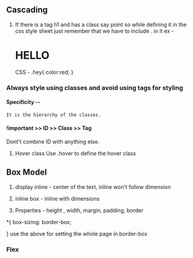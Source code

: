 ## Cascading

1. If there is a tag h1 and has a class say point so while defining it in the css style sheet just remember that we have to include . in it
    ex - <h1 class= "hey">HELLO</h1>
         CSS - .hey{
            color:red;
         }

### Always style using classes and avoid using tags for styling

#### Specificity -- 
    It is the hierarchy of the classes.
     
####   !important >> ID >> Class >> Tag

Dont't combine ID with anything else.

1. Hover class 
        Use .hover to define the hover class

## Box Model

1. display inline - center of the text, inline won't follow dimension 

2. inline box - inline with dimensions

3. Properties - height , width, margin, padding, border

*{
    box-sizing: border-box;

}
 use the above for setting the whole page in border-box

### Flex
